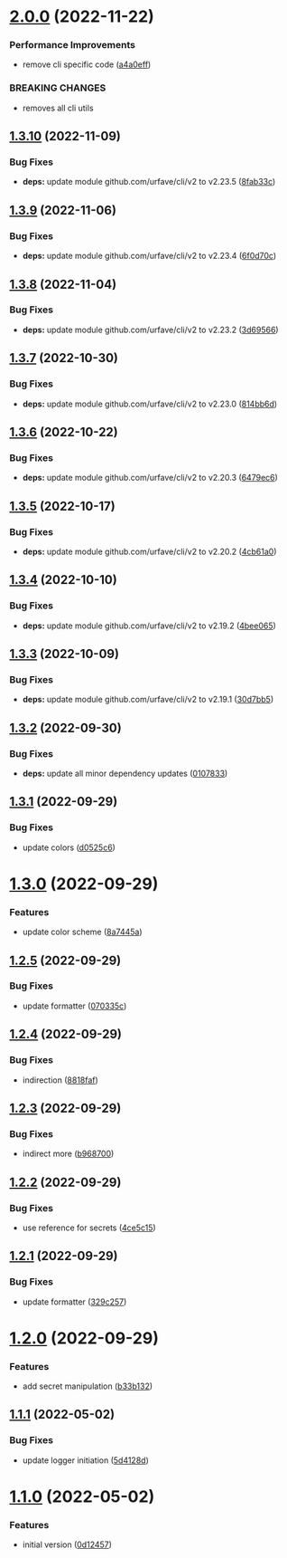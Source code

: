 # [2.0.0](https://gitlab.kilic.dev/libraries/go-utils/compare/v1.3.10...v2.0.0) (2022-11-22)


### Performance Improvements

* remove cli specific code ([a4a0eff](https://gitlab.kilic.dev/libraries/go-utils/commit/a4a0eff791e3ebea76b7fb2cdba0112472980826))


### BREAKING CHANGES

* removes all cli utils

## [1.3.10](https://gitlab.kilic.dev/libraries/go-utils/compare/v1.3.9...v1.3.10) (2022-11-09)


### Bug Fixes

* **deps:** update module github.com/urfave/cli/v2 to v2.23.5 ([8fab33c](https://gitlab.kilic.dev/libraries/go-utils/commit/8fab33cfd5d233e9ccef875b3efa5f41535891e9))

## [1.3.9](https://gitlab.kilic.dev/libraries/go-utils/compare/v1.3.8...v1.3.9) (2022-11-06)


### Bug Fixes

* **deps:** update module github.com/urfave/cli/v2 to v2.23.4 ([6f0d70c](https://gitlab.kilic.dev/libraries/go-utils/commit/6f0d70c223ad49ec1bf29c4e674bca6d6afbfc86))

## [1.3.8](https://gitlab.kilic.dev/libraries/go-utils/compare/v1.3.7...v1.3.8) (2022-11-04)


### Bug Fixes

* **deps:** update module github.com/urfave/cli/v2 to v2.23.2 ([3d69566](https://gitlab.kilic.dev/libraries/go-utils/commit/3d69566d43b02aa990c0ad7679a45970b0fda518))

## [1.3.7](https://gitlab.kilic.dev/libraries/go-utils/compare/v1.3.6...v1.3.7) (2022-10-30)


### Bug Fixes

* **deps:** update module github.com/urfave/cli/v2 to v2.23.0 ([814bb6d](https://gitlab.kilic.dev/libraries/go-utils/commit/814bb6df4f84d172b97808065ce2d8db621e7eba))

## [1.3.6](https://gitlab.kilic.dev/libraries/go-utils/compare/v1.3.5...v1.3.6) (2022-10-22)


### Bug Fixes

* **deps:** update module github.com/urfave/cli/v2 to v2.20.3 ([6479ec6](https://gitlab.kilic.dev/libraries/go-utils/commit/6479ec66b9479a5992f95dd67ea5392d2f4d5576))

## [1.3.5](https://gitlab.kilic.dev/libraries/go-utils/compare/v1.3.4...v1.3.5) (2022-10-17)


### Bug Fixes

* **deps:** update module github.com/urfave/cli/v2 to v2.20.2 ([4cb61a0](https://gitlab.kilic.dev/libraries/go-utils/commit/4cb61a026a5e61eaef9cc4164d7280f43aea5c4f))

## [1.3.4](https://gitlab.kilic.dev/libraries/go-utils/compare/v1.3.3...v1.3.4) (2022-10-10)


### Bug Fixes

* **deps:** update module github.com/urfave/cli/v2 to v2.19.2 ([4bee065](https://gitlab.kilic.dev/libraries/go-utils/commit/4bee065ef56621ab0aaf8b64efd69b834a14a671))

## [1.3.3](https://gitlab.kilic.dev/libraries/go-utils/compare/v1.3.2...v1.3.3) (2022-10-09)


### Bug Fixes

* **deps:** update module github.com/urfave/cli/v2 to v2.19.1 ([30d7bb5](https://gitlab.kilic.dev/libraries/go-utils/commit/30d7bb50a5ef870f2e3cef191a941367ca895041))

## [1.3.2](https://gitlab.kilic.dev/libraries/go-utils/compare/v1.3.1...v1.3.2) (2022-09-30)


### Bug Fixes

* **deps:** update all minor dependency updates ([0107833](https://gitlab.kilic.dev/libraries/go-utils/commit/01078338386e6d60b53fd7930afc0043b7600672))

## [1.3.1](https://gitlab.kilic.dev/libraries/go-utils/compare/v1.3.0...v1.3.1) (2022-09-29)


### Bug Fixes

* update colors ([d0525c6](https://gitlab.kilic.dev/libraries/go-utils/commit/d0525c60312674e3efc9571d335e814f577192eb))

# [1.3.0](https://gitlab.kilic.dev/libraries/go-utils/compare/v1.2.5...v1.3.0) (2022-09-29)


### Features

* update color scheme ([8a7445a](https://gitlab.kilic.dev/libraries/go-utils/commit/8a7445a9a40ebc6fbae7a0101dcd3c1cd2b66afb))

## [1.2.5](https://gitlab.kilic.dev/libraries/go-utils/compare/v1.2.4...v1.2.5) (2022-09-29)


### Bug Fixes

* update formatter ([070335c](https://gitlab.kilic.dev/libraries/go-utils/commit/070335c027e486cf0d582fc39ea250fe8d07646c))

## [1.2.4](https://gitlab.kilic.dev/libraries/go-utils/compare/v1.2.3...v1.2.4) (2022-09-29)


### Bug Fixes

* indirection ([8818faf](https://gitlab.kilic.dev/libraries/go-utils/commit/8818fafe9ddc198a9024a99e61159f72599008ca))

## [1.2.3](https://gitlab.kilic.dev/libraries/go-utils/compare/v1.2.2...v1.2.3) (2022-09-29)


### Bug Fixes

* indirect more ([b968700](https://gitlab.kilic.dev/libraries/go-utils/commit/b968700e12e6a8ce1caeaf3ccc74a03f5a8c813e))

## [1.2.2](https://gitlab.kilic.dev/libraries/go-utils/compare/v1.2.1...v1.2.2) (2022-09-29)


### Bug Fixes

* use reference for secrets ([4ce5c15](https://gitlab.kilic.dev/libraries/go-utils/commit/4ce5c1519c254715680e3f416f5e96c4e87b57e8))

## [1.2.1](https://gitlab.kilic.dev/libraries/go-utils/compare/v1.2.0...v1.2.1) (2022-09-29)


### Bug Fixes

* update formatter ([329c257](https://gitlab.kilic.dev/libraries/go-utils/commit/329c2574142276dc3ae0da41335342983650088d))

# [1.2.0](https://gitlab.kilic.dev/libraries/go-utils/compare/v1.1.2...v1.2.0) (2022-09-29)


### Features

* add secret manipulation ([b33b132](https://gitlab.kilic.dev/libraries/go-utils/commit/b33b132df24ff3acf0bb3705b9d17b33eed1983c))

## [1.1.1](https://gitlab.kilic.dev/libraries/go-utils/compare/v1.1.0...v1.1.1) (2022-05-02)


### Bug Fixes

* update logger initiation ([5d4128d](https://gitlab.kilic.dev/libraries/go-utils/commit/5d4128d932ad87c3064733384b15a3702a398c6b))

# [1.1.0](https://gitlab.kilic.dev/libraries/go-utils/compare/v1.0.0...v1.1.0) (2022-05-02)


### Features

* initial version ([0d12457](https://gitlab.kilic.dev/libraries/go-utils/commit/0d12457cd03a0c4df55ea4811db11fd38e0bdb2d))

